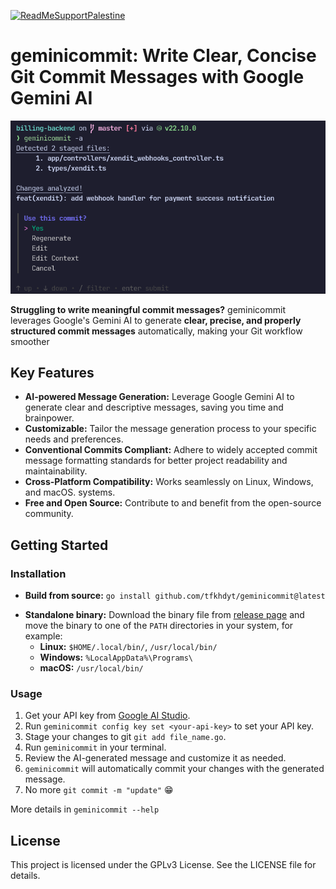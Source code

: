 [![ReadMeSupportPalestine](https://raw.githubusercontent.com/Safouene1/support-palestine-banner/master/banner-project.svg)](https://github.com/Safouene1/support-palestine-banner)

# geminicommit: Write Clear, Concise Git Commit Messages with Google Gemini AI

![Preview](./assets/Screenshot_20241112_103154.png)

**Struggling to write meaningful commit messages?** geminicommit leverages Google's Gemini AI to generate **clear, precise, and properly structured commit messages** automatically, making your Git workflow smoother

## Key Features

- **AI-powered Message Generation:** Leverage Google Gemini AI to generate clear
  and descriptive messages, saving you time and brainpower.
- **Customizable:** Tailor the message generation process to your specific needs
  and preferences.
- **Conventional Commits Compliant:** Adhere to widely accepted commit message
  formatting standards for better project readability and maintainability.
- **Cross-Platform Compatibility:** Works seamlessly on Linux, Windows, and macOS.
  systems.
- **Free and Open Source:** Contribute to and benefit from the open-source community.

## Getting Started

### Installation

- **Build from source:** `go install github.com/tfkhdyt/geminicommit@latest`
<!-- - **Arch Linux (AUR):** `yay -S geminicommit-bin` -->
- **Standalone binary:** Download the binary file from
  [release page](https://github.com/tfkhdyt/geminicommit/releases) and move the
  binary to one of the `PATH` directories in your system, for example:
  - **Linux:** `$HOME/.local/bin/`, `/usr/local/bin/`
  - **Windows:** `%LocalAppData%\Programs\`
  - **macOS:** `/usr/local/bin/`

### Usage

1. Get your API key from [Google AI Studio](https://aistudio.google.com/app/apikey).
1. Run `geminicommit config key set <your-api-key>` to set your API key.
1. Stage your changes to git `git add file_name.go`.
1. Run `geminicommit` in your terminal.
1. Review the AI-generated message and customize it as needed.
1. `geminicommit` will automatically commit your changes with the generated
   message.
1. No more `git commit -m "update"` 😁

More details in `geminicommit --help`

## License

This project is licensed under the GPLv3 License. See the LICENSE file for details.
